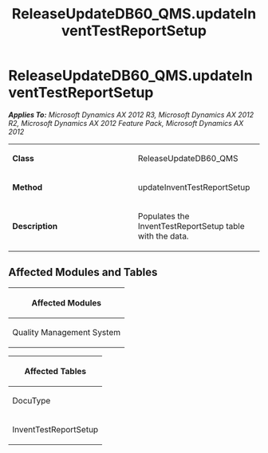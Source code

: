 ﻿---
title: ReleaseUpdateDB60_QMS.updateInventTestReportSetup
TOCTitle: ReleaseUpdateDB60_QMS.updateInventTestReportSetup
ms:assetid: a1e03329-4f0d-3387-51b1-a7b6030c5efd
ms:mtpsurl: https://msdn.microsoft.com/en-us/library/JJ736738(v=AX.60)
ms:contentKeyID: 49710171
ms.date: 05/18/2015
mtps_version: v=AX.60
---

# ReleaseUpdateDB60\_QMS.updateInventTestReportSetup 


_**Applies To:** Microsoft Dynamics AX 2012 R3, Microsoft Dynamics AX 2012 R2, Microsoft Dynamics AX 2012 Feature Pack, Microsoft Dynamics AX 2012_

<table>
<colgroup>
<col style="width: 50%" />
<col style="width: 50%" />
</colgroup>
<tbody>
<tr class="odd">
<td><p><strong>Class</strong></p></td>
<td><p>ReleaseUpdateDB60_QMS</p></td>
</tr>
<tr class="even">
<td><p><strong>Method</strong></p></td>
<td><p>updateInventTestReportSetup</p></td>
</tr>
<tr class="odd">
<td><p><strong>Description</strong></p></td>
<td><p>Populates the InventTestReportSetup table with the data.</p></td>
</tr>
</tbody>
</table>


## Affected Modules and Tables

<table>
<colgroup>
<col style="width: 100%" />
</colgroup>
<thead>
<tr class="header">
<th><p>Affected Modules</p></th>
</tr>
</thead>
<tbody>
<tr class="odd">
<td><p>Quality Management System</p></td>
</tr>
</tbody>
</table>


<table>
<colgroup>
<col style="width: 100%" />
</colgroup>
<thead>
<tr class="header">
<th><p>Affected Tables</p></th>
</tr>
</thead>
<tbody>
<tr class="odd">
<td><p>DocuType</p></td>
</tr>
<tr class="even">
<td><p>InventTestReportSetup</p></td>
</tr>
</tbody>
</table>

  



